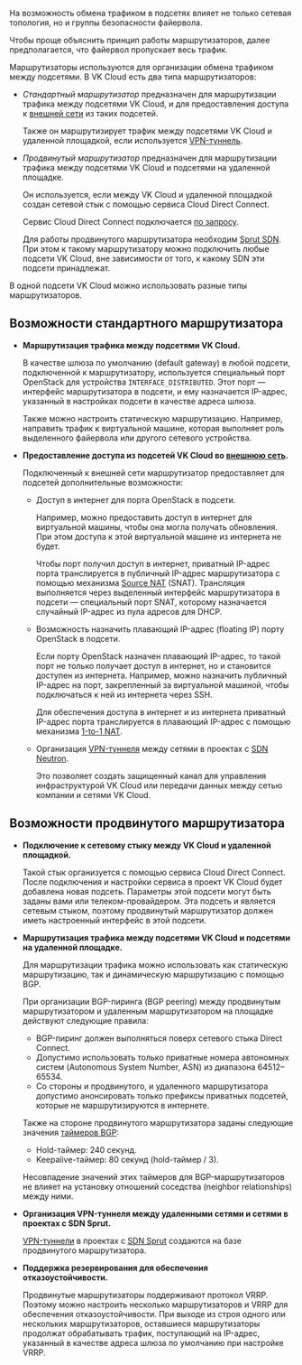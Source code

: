 <info>

На возможность обмена трафиком в подсетях влияет не только сетевая топология, но и группы безопасности файервола.

Чтобы проще объяснить принцип работы маршрутизаторов, далее предполагается, что файервол пропускает весь трафик.

</info>

Маршрутизаторы используются для организации обмена трафиком между подсетями. В VK Cloud есть два типа маршрутизаторов:

- _Стандартный маршрутизатор_ предназначен для маршрутизации трафика между подсетями VK Cloud, и для предоставления доступа к [внешней сети](../net-types#vneshnyaya_set) из таких подсетей.

  Также он маршрутизирует трафик между подсетями VK Cloud и удаленной площадкой, если используется [VPN-туннель](../vpn).

- _Продвинутый маршрутизатор_ предназначен для маршрутизации трафика между подсетями VK Cloud и подсетями на удаленной площадке.

  Он используется, если между VK Cloud и удаленной площадкой создан сетевой стык с помощью сервиса Cloud Direct Connect.

  <info>

  Сервис Cloud Direct Connect подключается [по запросу](/ru/contacts).

  </info>

  Для работы продвинутого маршрутизатора необходим [Sprut SDN](../architecture#ispolzuemye_sdn). При этом к такому маршрутизатору можно подключить любые подсети VK Cloud, вне зависимости от того, к какому SDN эти подсети принадлежат.

В одной подсети VK Cloud можно использовать разные типы маршрутизаторов.

## Возможности стандартного маршрутизатора

- **Маршрутизация трафика между подсетями VK Cloud.**

  В качестве шлюза по умолчанию (default gateway) в любой подсети, подключенной к маршрутизатору, используется специальный порт OpenStack для устройства `INTERFACE_DISTRIBUTED`. Этот порт — интерфейс маршрутизатора в подсети, и ему назначается IP-адрес, указанный в настройках подсети в качестве адреса шлюза.

  Также можно настроить статическую маршрутизацию. Например, направить трафик к виртуальной машине, которая выполняет роль выделенного файервола или другого сетевого устройства.

- **Предоставление доступа из подсетей VK Cloud во [внешнюю сеть](../net-types#vneshnyaya_set).**

  Подключенный к внешней сети маршрутизатор предоставляет для подсетей дополнительные возможности:

  - Доступ в интернет для порта OpenStack в подсети.
  
    Например, можно предоставить доступ в интернет для виртуальной машины, чтобы она могла получать обновления. При этом доступа к этой виртуальной машине из интернета не будет.

    Чтобы порт получил доступ в интернет, приватный IP-адрес порта транслируется в публичный IP-адрес маршрутизатора с помощью механизма [Source NAT](https://docs.openstack.org/neutron/2023.2/admin/intro-nat.html#snat) (SNAT). Трансляция выполняется через выделенный интерфейс маршрутизатора в подсети — специальный порт SNAT, которому назначается случайный IP-адрес из пула адресов для DHCP.

  - Возможность назначить плавающий IP-адрес (floating IP) порту OpenStack в подсети.
  
    Если порту OpenStack назначен плавающий IP-адрес, то такой порт не только получает доступ в интернет, но и становится доступен из интернета. Например, можно назначить публичный IP-адрес на порт, закрепленный за виртуальной машиной, чтобы подключаться к ней из интернета через SSH.

    Для обеспечения доступа в интернет и из интернета приватный IP-адрес порта транслируется в плавающий IP-адрес с помощью механизма [1-to-1 NAT](https://docs.openstack.org/neutron/2023.2/admin/intro-nat.html#one-to-one-nat).
  
  - Организация [VPN-туннеля](../vpn) между сетями в проектах с [SDN Neutron](../architecture#ispolzuemye_sdn).

    Это позволяет создать защищенный канал для управления инфраструктурой VK Cloud или передачи данных между сетью компании и сетями VK Cloud.

## Возможности продвинутого маршрутизатора

- **Подключение к сетевому стыку между VK Cloud и удаленной площадкой.**

  Такой стык организуется с помощью сервиса Cloud Direct Connect. После подключения и настройки сервиса в проект VK Cloud будет добавлена новая подсеть. Параметры этой подсети могут быть заданы вами или телеком-провайдером. Эта подсеть и является сетевым стыком, поэтому продвинутый маршрутизатор должен иметь настроенный интерфейс в этой подсети.

- **Маршрутизация трафика между подсетями VK Cloud и подсетями на удаленной площадке.**

  Для маршрутизации трафика можно использовать как статическую маршрутизацию, так и динамическую маршрутизацию с помощью BGP.

  При организации BGP-пиринга (BGP peering) между продвинутым маршрутизатором и удаленным маршрутизатором на площадке действуют следующие правила:

  - BGP-пиринг должен выполняться поверх сетевого стыка Direct Connect.
  - Допустимо использовать только приватные номера автономных систем (Autonomous System Number, ASN) из диапазона 64512–65534.
  - Со стороны и продвинутого, и удаленного маршрутизатора допустимо анонсировать только префиксы приватных подсетей, которые не маршрутизируются в интернете.

  Также на стороне продвинутого маршрутизатора заданы следующие значения [таймеров BGP](https://www.rfc-editor.org/rfc/rfc4271#page-90):

  - Hold-таймер: 240 секунд.
  - Keepalive-таймер: 80 секунд (hold-таймер / 3).

  <info>

  Несовпадение значений этих таймеров для BGP-маршрутизаторов не влияет на установку отношений соседства (neighbor relationships) между ними.

  </info>

- **Организация VPN-туннеля между удаленными сетями и сетями в проектах с SDN Sprut.**

  [VPN-туннели](../vpn) в проектах с [SDN Sprut](../architecture#ispolzuemye_sdn) создаются на базе продвинутого маршрутизатора.

- **Поддержка резервирования для обеспечения отказоустойчивости.**

  Продвинутые маршрутизаторы поддерживают протокол VRRP. Поэтому можно настроить несколько маршрутизаторов и VRRP для обеспечения отказоустойчивости. При выходе из строя одного или нескольких маршрутизаторов, оставшиеся маршрутизаторы продолжат обрабатывать трафик, поступающий на IP-адрес, указанный в качестве адреса шлюза по умолчанию при настройке VRRP.
